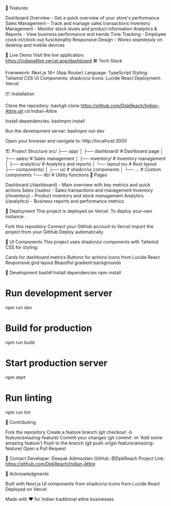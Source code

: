 🌟 Features

Dashboard Overview - Get a quick overview of your store's performance
Sales Management - Track and manage sales transactions
Inventory Management - Monitor stock levels and product information
Analytics & Reports - View business performance and trends
Time Tracking - Employee clock-in/clock-out functionality
Responsive Design - Works seamlessly on desktop and mobile devices

🚀 Live Demo
Visit the live application: https://indianattire.vercel.app/dashboard
🛠️ Tech Stack

Framework: Next.js 14+ (App Router)
Language: TypeScript
Styling: Tailwind CSS
UI Components: shadcn/ui
Icons: Lucide React
Deployment: Vercel

📦 Installation

Clone the repository:
bashgit clone https://github.com/DpkReach/Indian-Attire.git
cd Indian-Attire

Install dependencies:
bashnpm install

Run the development server:
bashnpm run dev

Open your browser and navigate to:
http://localhost:3000


🏗️ Project Structure
src/
├── app/
│   ├── dashboard/          # Dashboard page
│   ├── sales/              # Sales management
│   ├── inventory/          # Inventory management
│   ├── analytics/          # Analytics and reports
│   └── layout.tsx          # Root layout
├── components/
│   ├── ui/                 # shadcn/ui components
│   └── ...                 # Custom components
└── lib/                    # Utility functions
📱 Pages

Dashboard (/dashboard) - Main overview with key metrics and quick actions
Sales (/sales) - Sales transactions and management
Inventory (/inventory) - Product inventory and stock management
Analytics (/analytics) - Business reports and performance metrics

🚀 Deployment
This project is deployed on Vercel. To deploy your own instance:

Fork this repository
Connect your GitHub account to Vercel
Import the project from your GitHub
Deploy automatically

🎨 UI Components
This project uses shadcn/ui components with Tailwind CSS for styling:

Cards for dashboard metrics
Buttons for actions
Icons from Lucide React
Responsive grid layout
Beautiful gradient backgrounds

🔧 Development
bash# Install dependencies
npm install

# Run development server
npm run dev

# Build for production
npm run build

# Start production server
npm start

# Run linting
npm run lint


🤝 Contributing

Fork the repository
Create a feature branch (git checkout -b feature/amazing-feature)
Commit your changes (git commit -m 'Add some amazing feature')
Push to the branch (git push origin feature/amazing-feature)
Open a Pull Request

📧 Contact
Developer: Deepak Adimoolam
GitHub: @DpkReach
Project Link: https://github.com/DpkReach/Indian-Attire



🙏 Acknowledgments

Built with Next.js
UI components from shadcn/ui
Icons from Lucide React
Deployed on Vercel


Made with ❤️ for Indian traditional attire businesses
